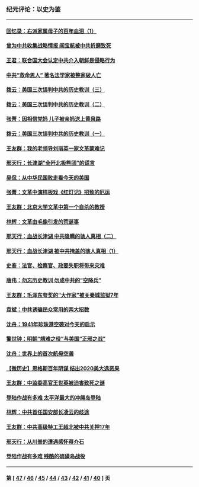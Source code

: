 ### 纪元评论：以史为鉴
---
#### [回忆录：右派家属母子的百年血泪（1）](../../pages/nsc1028/n12678112.md) 
#### [曾为中共收集战略情报 阎宝航被中共折磨致死](../../pages/nsc1028/n12676333.md) 
#### [王君：联合国大会认定中共介入朝鲜是侵略行为](../../pages/nsc1028/n12668082.md) 
#### [中共“救命恩人” 著名法学家被整家破人亡](../../pages/nsc1028/n12658168.md) 
#### [拨云：美国三次误判中共的历史教训（三）](../../pages/nsc1028/n12657865.md) 
#### [拨云：美国三次误判中共的历史教训（二）](../../pages/nsc1028/n12655409.md) 
#### [张菁：因相信党妈 儿子被亲妈送上黄泉路](../../pages/nsc1028/n12651974.md) 
#### [拨云：美国三次误判中共的历史教训（一）](../../pages/nsc1028/n12652423.md) 
#### [王友群：我的老领导刘丽英一家文革蒙难记](../../pages/nsc1028/n12647789.md) 
#### [邢天行：长津湖“全歼北极熊团”的谎言](../../pages/nsc1028/n12646958.md) 
#### [吴侃：从中华民国败走看今天的美国](../../pages/nsc1028/n12646319.md) 
#### [张菁：文革中演样板戏《红灯记》招致的厄运](../../pages/nsc1028/n12635503.md) 
#### [王友群：北京大学文革中第一个自杀的教授](../../pages/nsc1028/n12632697.md) 
#### [林辉：文革由毛像引发的荒诞事](../../pages/nsc1028/n12632422.md) 
#### [邢天行：血战长津湖 中共隐瞒的骇人真相（二）](../../pages/nsc1028/n12627353.md) 
#### [邢天行：血战长津湖 被中共掩盖的骇人真相（1）](../../pages/nsc1028/n12618414.md) 
#### [史鉴：法官、检察官、政要失职将带来灾难](../../pages/nsc1028/n12619377.md) 
#### [唐伟：勿忘历史教训 勿成中共的“空降兵”](../../pages/nsc1028/n12619305.md) 
#### [王友群：毛泽东夸奖的“大作家”被关秦城监狱7年](../../pages/nsc1028/n12614357.md) 
#### [袁斌：中共诱骗民众常用的两大招数](../../pages/nsc1028/n12605351.md) 
#### [沈舟：1941年珍珠港空袭对今天的启示](../../pages/nsc1028/n12601721.md) 
#### [警世钟：明朝“靖难之役”与美国“正邪之战”](../../pages/nsc1028/n12600801.md) 
#### [沈舟：世界上的首次航母空袭](../../pages/nsc1028/n12597411.md) 
#### [【微历史】恩格斯百年阴谋 结出2020美大选恶果](../../pages/nsc1028/n12597490.md) 
#### [王友群：中监委高官王世英被迫害致死之谜](../../pages/nsc1028/n12596704.md) 
#### [登陆作战有多难 太平洋最大的冲绳岛登陆](../../pages/nsc1028/n12580656.md) 
#### [林辉：中共首任国安部长凌云的歧途](../../pages/nsc1028/n12583649.md) 
#### [王友群：中共高级特工王超北被中共关押17年](../../pages/nsc1028/n12582248.md) 
#### [邢天行：从川普的遭遇感怀蒋介石](../../pages/nsc1028/n12578065.md) 
#### [登陆作战有多难 残酷的硫磺岛战役](../../pages/nsc1028/n12565118.md) 

---
#### 第 [ [47](./47.md) / [46](./46.md) / [45](./45.md) / [44](./44.md) / [43](./43.md) / [42](./42.md) / [41](./41.md) / [40](./40.md) ] 页

